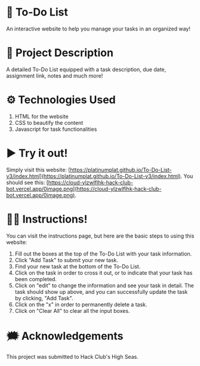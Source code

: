 # 📅 To-Do List
 An interactive website to help you manage your tasks in an organized way!
 
# 🧠 Project Description
 A detailed To-Do List equipped with a task description, due date, assignment link, notes and much more!

# ⚙ Technologies Used
1. HTML for the website
2. CSS to beautify the content
3. Javascript for task functionalities

# ▶ Try it out!
Simply visit this website: [https://platinumplat.github.io/To-Do-List-v3/index.html](https://platinumplat.github.io/To-Do-List-v3/index.html).
You should see this: [https://cloud-ylzwlflhk-hack-club-bot.vercel.app/0image.png](https://cloud-ylzwlflhk-hack-club-bot.vercel.app/0image.png).

# 👩‍🏫 Instructions!
You can visit the instructions page, but here are the basic steps to using this website:
1. Fill out the boxes at the top of the To-Do List with your task information.
2. Click "Add Task" to submit your new task. 
3. Find your new task at the bottom of the To-Do List. 
4. Click on the task in order to cross it out, or to indicate that your task has been completed. 
5. Click on "edit" to change the information and see your task in detail.
   The task should show up above, and you can successfully update the task by clicking, "Add Task". 
7. Click on the "x" in order to permanently delete a task.
8. Click on "Clear All" to clear all the input boxes.

# 🗯 Acknowledgements
This project was submitted to Hack Club's High Seas. 
